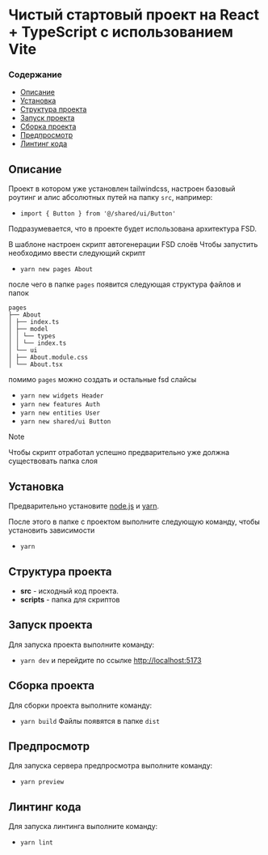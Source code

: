 # Чистый стартовый проект на React + TypeScript с использованием Vite

### Содержание

- [Описание](#описание)
- [Установка](#установка)
- [Структура проекта](#структура-проекта)
- [Запуск проекта](#запуск-проекта)
- [Сборка проекта](#сборка-проекта)
- [Предпросмотр](#предпросмотр)
- [Линтинг кода](#линтинг-кода)

## Описание

Проект в котором уже установлен tailwindcss, настроен базовый роутинг и алис абсолютных путей на папку `src`, например:

- `import { Button } from '@/shared/ui/Button'`

Подразумевается, что в проекте будет использована архитектура FSD.

В шаблоне настроен скрипт автогенерации FSD слоёв Чтобы запустить необходимо ввести следующий скрипт

- `yarn new pages About`

после чего в папке `pages` появится следующая структура файлов и папок

```
pages
├── About
│ ├── index.ts
│ ├── model
│ │ └── types
│ │ └── index.ts
│ └── ui
│ ├── About.module.css
│ └── About.tsx
```

помимо `pages` можно создать и остальные fsd слайсы

- `yarn new widgets Header`
- `yarn new features Auth`
- `yarn new entities User`
- `yarn new shared/ui Button`

> [!NOTE]
> Чтобы скрипт отработал успешно предварительно уже должна существовать папка слоя

## Установка

Предварительно установите [node.js](https://nodejs.org/en/) и [yarn](https://yarnpkg.com/getting-started/install).

После этого в папке с проектом выполните следующую команду, чтобы установить зависимости

- `yarn`

## Структура проекта

- **src** - исходный код проекта.
- **scripts** - папка для скриптов

## Запуск проекта

Для запуска проекта выполните команду:

- `yarn dev` и перейдите по ссылке [http://localhost:5173](http://localhost:5173)

## Сборка проекта

Для сборки проекта выполните команду:

- `yarn build` Файлы появятся в папке `dist`

## Предпросмотр

Для запуска сервера предпросмотра выполните команду:

- `yarn preview`

## Линтинг кода

Для запуска линтинга выполните команду:

- `yarn lint`
